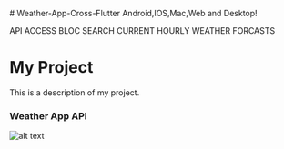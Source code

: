 #   W e a t h e r - A p p - C r o s s - F l u t t e r   A n d r o i d , I O S , M a c , W e b   a n d   D e s k t o p ! 

API ACCESS
BLOC
SEARCH CURRENT 
HOURLY WEATHER FORCASTS

# My Project

This is a description of my project.

### Weather App API

![alt text](https://github.com/MuhammadShoaib495/weather_app/blob/741336f96eca54451e11a9c3787bf0145aba1b05/weather_app.png)
